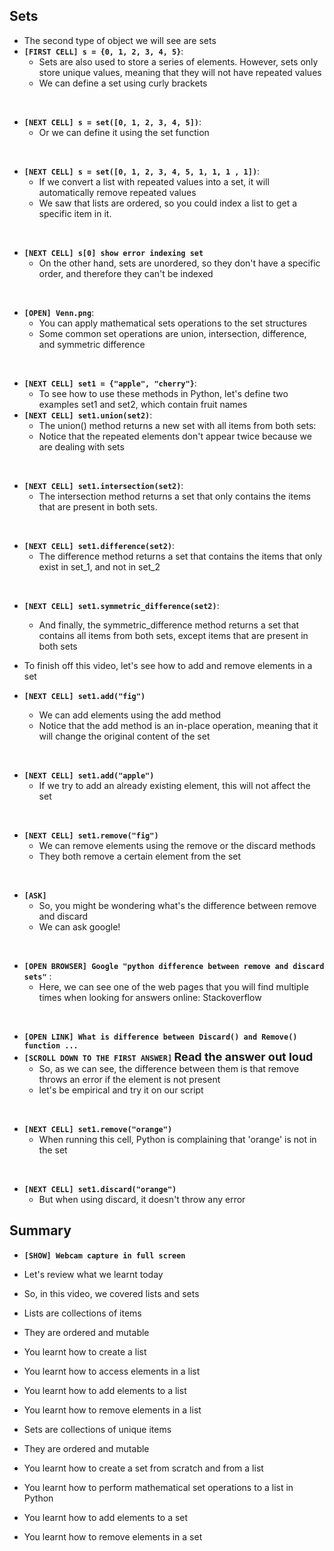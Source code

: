 ## Sets

- The second type of object we will see are sets
- **`[FIRST CELL] s = {0, 1, 2, 3, 4, 5}`**:
  - Sets are also used to store a series of elements. However, sets only store unique values, meaning that they will not have repeated values
  - We can define a set using curly brackets

<br>

- **`[NEXT CELL] s = set([0, 1, 2, 3, 4, 5])`**:
  - Or we can define it using the set function

<br>

- **`[NEXT CELL] s = set([0, 1, 2, 3, 4, 5, 1, 1, 1 , 1])`**:
  - If we convert a list with repeated values into a set, it will automatically remove repeated values
  - We saw that lists are ordered, so you could index a list to get a specific item in it.

<br>

- **`[NEXT CELL] s[0] show error indexing set`**
  - On the other hand, sets are unordered, so they don't have a specific order, and therefore they can't be indexed

<br>

- **`[OPEN] Venn.png`**:
  - You can apply mathematical sets operations to the set structures
  - Some common set operations are union, intersection, difference, and symmetric difference

<br>

- **`[NEXT CELL] set1 = {"apple", "cherry"}`**:
  - To see how to use these methods in Python, let's define two examples set1 and set2, which contain fruit names
- **`[NEXT CELL] set1.union(set2)`**:
  - The union() method returns a new set with all items from both sets:
  - Notice that the repeated elements don't appear twice because we are dealing with sets

<br>

- **`[NEXT CELL] set1.intersection(set2)`**:
  - The intersection method returns a set that only contains the items that are present in both sets.

<br>

- **`[NEXT CELL] set1.difference(set2)`**:
  - The difference method returns a set that contains the items that only exist in set_1, and not in set_2

<br>

- **`[NEXT CELL] set1.symmetric_difference(set2)`**:

  - And finally, the symmetric_difference method returns a set that contains all items from both sets, except items that are present in both sets

- To finish off this video, let's see how to add and remove elements in a set
- **`[NEXT CELL] set1.add("fig")`**
  - We can add elements using the add method
  - Notice that the add method is an in-place operation, meaning that it will change the original content of the set

<br>

- **`[NEXT CELL] set1.add("apple")`**
  - If we try to add an already existing element, this will not affect the set

<br>

- **`[NEXT CELL] set1.remove("fig")`**
  - We can remove elements using the remove or the discard methods
  - They both remove a certain element from the set

<br>

- **`[ASK]`**
  - So, you might be wondering what's the difference between remove and discard
  - We can ask google!

<br>

- **`[OPEN BROWSER] Google "python difference between remove and discard sets"`** :
  - Here, we can see one of the web pages that you will find multiple times when looking for answers online: Stackoverflow

<br>

- **`[OPEN LINK] What is difference between Discard() and Remove() function ...`**
- **`[SCROLL DOWN TO THE FIRST ANSWER]` <font size=+1> Read the answer out loud </font>**
  - So, as we can see, the difference between them is that remove throws an error if the element is not present
  - let's be empirical and try it on our script

<br>

- **`[NEXT CELL] set1.remove("orange")`**
  - When running this cell, Python is complaining that 'orange' is not in the set

<br>

- **`[NEXT CELL] set1.discard("orange")`**
  - But when using discard, it doesn't throw any error

## Summary

- **`[SHOW] Webcam capture in full screen`**
- Let's review what we learnt today
- So, in this video, we covered lists and sets

- Lists are collections of items
- They are ordered and mutable
- You learnt how to create a list
- You learnt how to access elements in a list
- You learnt how to add elements to a list
- You learnt how to remove elements in a list

- Sets are collections of unique items
- They are ordered and mutable
- You learnt how to create a set from scratch and from a list
- You learnt how to perform mathematical set operations to a list in Python
- You learnt how to add elements to a set
- You learnt how to remove elements in a set
